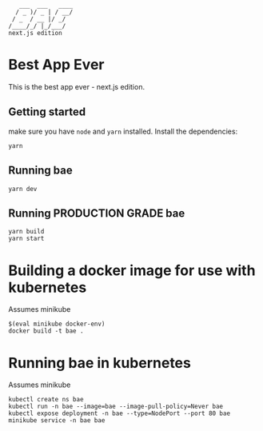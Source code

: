 ```
   ___  ___   ____
  / _ )/ _ | / __/
 / _  / __ |/ _/
/____/_/ |_/___/
next.js edition
```

# Best App Ever

This is the best app ever - next.js edition.

## Getting started

make sure you have `node` and `yarn` installed. Install the dependencies:

```
yarn
```

## Running bae

```
yarn dev
```

## Running PRODUCTION GRADE bae

```
yarn build
yarn start
```

# Building a docker image for use with kubernetes

Assumes minikube

```
$(eval minikube docker-env)
docker build -t bae .
```

# Running bae in kubernetes

Assumes minikube

```
kubectl create ns bae
kubectl run -n bae --image=bae --image-pull-policy=Never bae
kubectl expose deployment -n bae --type=NodePort --port 80 bae
minikube service -n bae bae
```
